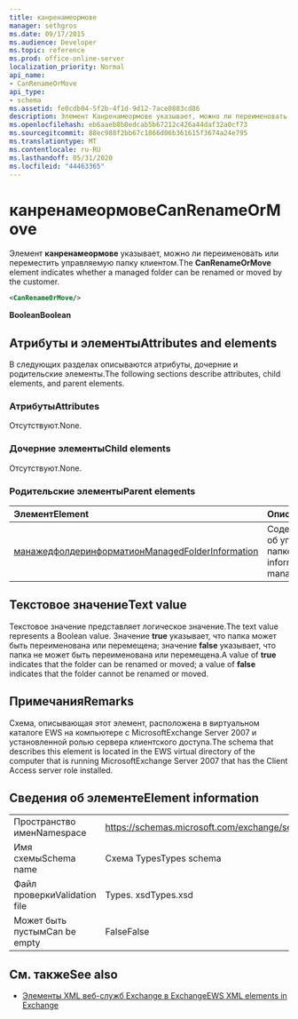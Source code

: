 ```yaml
---
title: канренамеормове
manager: sethgros
ms.date: 09/17/2015
ms.audience: Developer
ms.topic: reference
ms.prod: office-online-server
localization_priority: Normal
api_name:
- CanRenameOrMove
api_type:
- schema
ms.assetid: fe0cdb04-5f2b-4f1d-9d12-7ace0883cd86
description: Элемент Канренамеормове указывает, можно ли переименовать или переместить управляемую папку клиентом.
ms.openlocfilehash: eb6aaeb8b0edcab5b67212c426a44daf32a0cf73
ms.sourcegitcommit: 88ec988f2bb67c1866d06b361615f3674a24e795
ms.translationtype: MT
ms.contentlocale: ru-RU
ms.lasthandoff: 05/31/2020
ms.locfileid: "44463365"
---
```

# <a name="canrenameormove"></a><span data-ttu-id="4f8ac-103">канренамеормове</span><span class="sxs-lookup"><span data-stu-id="4f8ac-103">CanRenameOrMove</span></span>

<span data-ttu-id="4f8ac-104">Элемент **канренамеормове** указывает, можно ли переименовать или переместить управляемую папку клиентом.</span><span class="sxs-lookup"><span data-stu-id="4f8ac-104">The **CanRenameOrMove** element indicates whether a managed folder can be renamed or moved by the customer.</span></span> 
  
```xml
<CanRenameOrMove/>
```

 <span data-ttu-id="4f8ac-105">**Boolean**</span><span class="sxs-lookup"><span data-stu-id="4f8ac-105">**Boolean**</span></span>
## <a name="attributes-and-elements"></a><span data-ttu-id="4f8ac-106">Атрибуты и элементы</span><span class="sxs-lookup"><span data-stu-id="4f8ac-106">Attributes and elements</span></span>

<span data-ttu-id="4f8ac-107">В следующих разделах описываются атрибуты, дочерние и родительские элементы.</span><span class="sxs-lookup"><span data-stu-id="4f8ac-107">The following sections describe attributes, child elements, and parent elements.</span></span>
  
### <a name="attributes"></a><span data-ttu-id="4f8ac-108">Атрибуты</span><span class="sxs-lookup"><span data-stu-id="4f8ac-108">Attributes</span></span>

<span data-ttu-id="4f8ac-109">Отсутствуют.</span><span class="sxs-lookup"><span data-stu-id="4f8ac-109">None.</span></span>
  
### <a name="child-elements"></a><span data-ttu-id="4f8ac-110">Дочерние элементы</span><span class="sxs-lookup"><span data-stu-id="4f8ac-110">Child elements</span></span>

<span data-ttu-id="4f8ac-111">Отсутствуют.</span><span class="sxs-lookup"><span data-stu-id="4f8ac-111">None.</span></span>
  
### <a name="parent-elements"></a><span data-ttu-id="4f8ac-112">Родительские элементы</span><span class="sxs-lookup"><span data-stu-id="4f8ac-112">Parent elements</span></span>

|<span data-ttu-id="4f8ac-113">**Элемент**</span><span class="sxs-lookup"><span data-stu-id="4f8ac-113">**Element**</span></span>|<span data-ttu-id="4f8ac-114">**Описание**</span><span class="sxs-lookup"><span data-stu-id="4f8ac-114">**Description**</span></span>|
|:-----|:-----|
|[<span data-ttu-id="4f8ac-115">манажедфолдеринформатион</span><span class="sxs-lookup"><span data-stu-id="4f8ac-115">ManagedFolderInformation</span></span>](managedfolderinformation.md) <br/> |<span data-ttu-id="4f8ac-116">Содержит сведения об управляемой папке.</span><span class="sxs-lookup"><span data-stu-id="4f8ac-116">Contains information about a managed folder.</span></span>  <br/> |
   
## <a name="text-value"></a><span data-ttu-id="4f8ac-117">Текстовое значение</span><span class="sxs-lookup"><span data-stu-id="4f8ac-117">Text value</span></span>

<span data-ttu-id="4f8ac-118">Текстовое значение представляет логическое значение.</span><span class="sxs-lookup"><span data-stu-id="4f8ac-118">The text value represents a Boolean value.</span></span> <span data-ttu-id="4f8ac-119">Значение **true** указывает, что папка может быть переименована или перемещена; значение **false** указывает, что папка не может быть переименована или перемещена.</span><span class="sxs-lookup"><span data-stu-id="4f8ac-119">A value of **true** indicates that the folder can be renamed or moved; a value of **false** indicates that the folder cannot be renamed or moved.</span></span> 
  
## <a name="remarks"></a><span data-ttu-id="4f8ac-120">Примечания</span><span class="sxs-lookup"><span data-stu-id="4f8ac-120">Remarks</span></span>

<span data-ttu-id="4f8ac-121">Схема, описывающая этот элемент, расположена в виртуальном каталоге EWS на компьютере с MicrosoftExchange Server 2007 и установленной ролью сервера клиентского доступа.</span><span class="sxs-lookup"><span data-stu-id="4f8ac-121">The schema that describes this element is located in the EWS virtual directory of the computer that is running MicrosoftExchange Server 2007 that has the Client Access server role installed.</span></span>
  
## <a name="element-information"></a><span data-ttu-id="4f8ac-122">Сведения об элементе</span><span class="sxs-lookup"><span data-stu-id="4f8ac-122">Element information</span></span>

|||
|:-----|:-----|
|<span data-ttu-id="4f8ac-123">Пространство имен</span><span class="sxs-lookup"><span data-stu-id="4f8ac-123">Namespace</span></span>  <br/> |https://schemas.microsoft.com/exchange/services/2006/types  <br/> |
|<span data-ttu-id="4f8ac-124">Имя схемы</span><span class="sxs-lookup"><span data-stu-id="4f8ac-124">Schema name</span></span>  <br/> |<span data-ttu-id="4f8ac-125">Схема Types</span><span class="sxs-lookup"><span data-stu-id="4f8ac-125">Types schema</span></span>  <br/> |
|<span data-ttu-id="4f8ac-126">Файл проверки</span><span class="sxs-lookup"><span data-stu-id="4f8ac-126">Validation file</span></span>  <br/> |<span data-ttu-id="4f8ac-127">Types. xsd</span><span class="sxs-lookup"><span data-stu-id="4f8ac-127">Types.xsd</span></span>  <br/> |
|<span data-ttu-id="4f8ac-128">Может быть пустым</span><span class="sxs-lookup"><span data-stu-id="4f8ac-128">Can be empty</span></span>  <br/> |<span data-ttu-id="4f8ac-129">False</span><span class="sxs-lookup"><span data-stu-id="4f8ac-129">False</span></span>  <br/> |
   
## <a name="see-also"></a><span data-ttu-id="4f8ac-130">См. также</span><span class="sxs-lookup"><span data-stu-id="4f8ac-130">See also</span></span>



- [<span data-ttu-id="4f8ac-131">Элементы XML веб-служб Exchange в Exchange</span><span class="sxs-lookup"><span data-stu-id="4f8ac-131">EWS XML elements in Exchange</span></span>](ews-xml-elements-in-exchange.md)

